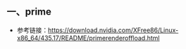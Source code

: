 ## 一、prime
* 参考链接：https://download.nvidia.com/XFree86/Linux-x86_64/435.17/README/primerenderoffload.html


